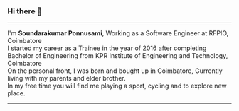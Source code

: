 ### Hi there 👋
<hr />
I'm <b>Soundarakumar Ponnusami</b>, Working as a Software Engineer at RFPIO, Coimbatore <br>
I started my career as a Trainee in the year of 2016 after completing Bachelor of Engineering from KPR Institute of Engineering and Technology, Coimbatore <br>
On the personal front, I was born and bought up in Coimbatore, Currently living with my parents and elder brother. <br>
In my free time you will find me playing a sport, cycling and to explore new place.<hr />
